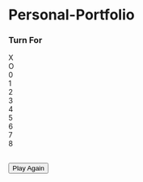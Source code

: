 # Personal-Portfolio
<!DOCTYPE html>
<html lang="en">
<head>
    <meta charset="UTF-8">
    <meta http-equiv="X-UA-Compatible" content="IE=edge">
    <meta name="viewport" content="width=device-width, initial-scale=1.0">
    <title>Tic_Tac_Toe</title>
    <link rel="stylesheet" href="style.css">
</head>
<body>
    <div class="turn-container">
        <h3>Turn For</h3>
        <div class="turn-box align">X</div>
        <div class="turn-box align">O</div>
        <div class="bg"></div>
    </div>
    <div class="main-grid">
        <div class="box align">0</div>
        <div class="box align">1</div>
        <div class="box align">2</div>
        <div class="box align">3</div>
        <div class="box align">4</div>
        <div class="box align">5</div>
        <div class="box align">6</div>
        <div class="box align">7</div>
        <div class="box align">8</div>
    </div>
    <h2 id="results"></h2>
    <button id="play-again">Play Again</button>
    <script src="script.js"></script>
</body>
</html>
